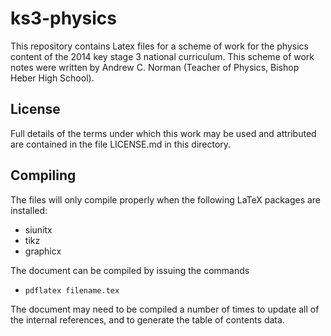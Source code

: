 ks3-physics
===========

This repository contains Latex files for a scheme of work for 
the physics content of the 2014 key stage 3 national curriculum.
This scheme of work notes were written by Andrew C. Norman 
(Teacher of Physics, Bishop Heber High School).

License
-------

Full details of the terms under which this work may be used and 
attributed are contained in the file LICENSE.md in this 
directory.

Compiling
---------

The files will only compile properly when the following
LaTeX packages are installed:
- siunitx
- tikz
- graphicx

The document can be compiled by issuing the commands
- `pdflatex filename.tex`

The document may need to be compiled a number of times to
update all of the internal references, and to generate the
table of contents data.
